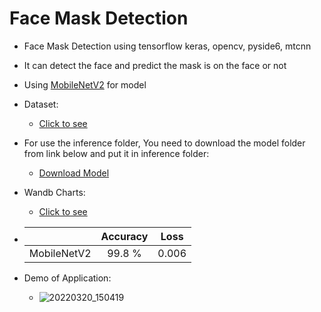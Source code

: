 # Face Mask Detection
- Face Mask Detection using tensorflow keras, opencv, pyside6, mtcnn
- It can detect the face and predict the mask is on the face or not
- Using [MobileNetV2](https://keras.io/api/applications/mobilenet/#mobilenetv2-function) for model
- Dataset:
  - [Click to see](https://www.kaggle.com/ashishjangra27/face-mask-12k-images-dataset)
- For use the inference folder, You need to download the model folder from link below and put it in inference folder:
  - [Download Model](https://drive.google.com/drive/folders/1Upq7A9dB3zJxt0MVi8dS6XEMv9R2-9vZ?usp=sharing)
- Wandb Charts:
  - [Click to see](https://wandb.ai/mehrdadnajafi/faceMask_detection?workspace=user-mehrdadnajafi)

- |     | Accuracy | Loss |
  | :---: | :---: | :---: |
  | MobileNetV2 | 99.8 % | 0.006 |
  
- Demo of Application:
  -  ![20220320_150419](https://user-images.githubusercontent.com/88179607/159161517-e4bc37dc-b97a-4302-ac5a-45621d866cfb.gif)
